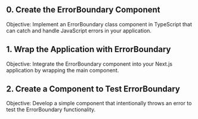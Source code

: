 ## 0. Create the ErrorBoundary Component

Objective: Implement an ErrorBoundary class component in TypeScript that can catch and handle JavaScript errors in your application.

## 1. Wrap the Application with ErrorBoundary

Objective: Integrate the ErrorBoundary component into your Next.js application by wrapping the main component.

## 2. Create a Component to Test ErrorBoundary

Objective: Develop a simple component that intentionally throws an error to test the ErrorBoundary functionality.